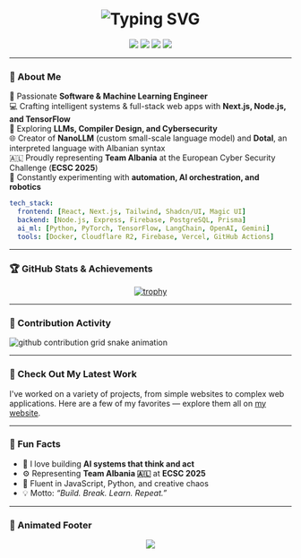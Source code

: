 <h1 align="center">
  <img src="https://readme-typing-svg.herokuapp.com?font=JetBrains+Mono&size=28&pause=1000&color=00F5D4&center=true&vCenter=true&width=600&lines=Hey+there+👋+I'm+Emanuel+Dervishi!;Full-Stack+Engineer+%7C+ML+Developer+%7C+Cybersecurity+Enthusiast" alt="Typing SVG" />
</h1>

<!-- 🌍 Social Links -->
<p align="center">
  <a href="https://www.linkedin.com/in/emanuel-dervishi/"><img src="https://img.shields.io/badge/LinkedIn-blue?logo=linkedin&logoColor=white" /></a>
  <a href="mailto:vikshelby2@gmail.com"><img src="https://img.shields.io/badge/Email-D14836?logo=gmail&logoColor=white" /></a>
  <a href="https://imemanuel.vercel.app/"><img src="https://img.shields.io/badge/Portfolio-000000?logo=vercel&logoColor=white" /></a>
  <a href="https://github.com/emanuelvictordervishi"><img src="https://img.shields.io/github/followers/emanuelvictordervishi?label=Follow&style=social" /></a>
</p>

---

### 🧠 About Me

🚀 Passionate **Software & Machine Learning Engineer**  
💻 Crafting intelligent systems & full-stack web apps with **Next.js, Node.js, and TensorFlow**  
🧩 Exploring **LLMs, Compiler Design, and Cybersecurity**  
🌐 Creator of **NanoLLM** (custom small-scale language model) and **Dotal**, an interpreted language with Albanian syntax  
🇦🇱 Proudly representing **Team Albania** at the European Cyber Security Challenge (**ECSC 2025**)  
🧰 Constantly experimenting with **automation, AI orchestration, and robotics**  

```yaml
tech_stack:
  frontend: [React, Next.js, Tailwind, Shadcn/UI, Magic UI]
  backend: [Node.js, Express, Firebase, PostgreSQL, Prisma]
  ai_ml: [Python, PyTorch, TensorFlow, LangChain, OpenAI, Gemini]
  tools: [Docker, Cloudflare R2, Firebase, Vercel, GitHub Actions]
```

---



### 🏆 GitHub Stats & Achievements

<div align="center">
  
  [![trophy](https://github-profile-trophy.vercel.app/?username=VikShelby&theme=onedark)](https://github.com/ryo-ma/github-profile-trophy)

</div>

---

### 🐍 Contribution Activity

<picture>
  <source media="(prefers-color-scheme: dark)" srcset="https://raw.githubusercontent.com/emanuelvictordervishi/emanuelvictordervishi/output/github-contribution-grid-snake-dark.svg">
  <source media="(prefers-color-scheme: light)" srcset="https://raw.githubusercontent.com/emanuelvictordervishi/emanuelvictordervishi/output/github-contribution-grid-snake.svg">
  <img alt="github contribution grid snake animation" src="https://raw.githubusercontent.com/emanuelvictordervishi/emanuelvictordervishi/output/github-contribution-grid-snake.svg">
</picture>

---

### 🧩 Check Out My Latest Work

I've worked on a variety of projects, from simple websites to complex web applications. Here are a few of my favorites — explore them all on [my website](https://imemanuel.vercel.app/).

---

### 🧠 Fun Facts

- 🧩 I love building **AI systems that think and act**  
- ⚙️ Representing **Team Albania 🇦🇱** at **ECSC 2025**  
- 💬 Fluent in JavaScript, Python, and creative chaos  
- 💡 Motto: *“Build. Break. Learn. Repeat.”*

---

### 🪩 Animated Footer

<p align="center">
  <img src="https://readme-typing-svg.herokuapp.com?font=JetBrains+Mono&size=22&pause=1000&color=00F5D4&center=true&vCenter=true&width=600&lines=Let's+Collaborate+on+AI,+Full-Stack+Projects,+and+Cybersecurity!;Always+Learning,+Always+Building+💡" />
</p>


